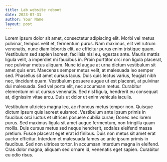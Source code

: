 ```yaml
---
title: Lab website reboot
date: 2023-07-31
author: Your Name
layout: post
---
```

Lorem ipsum dolor sit amet, consectetur adipiscing elit. Morbi vel metus pulvinar, tempus velit et, fermentum purus. Nam maximus, elit vel rutrum venenatis, nunc diam lobortis elit, ac efficitur purus enim tristique quam. Vestibulum sed sapien laoreet, facilisis nisl eu, egestas ante. Mauris mattis ligula velit, a imperdiet mi faucibus in. Proin porttitor orci non ligula placerat, nec pulvinar metus aliquam. Nunc id augue at urna dictum vestibulum sit amet quis erat. Maecenas semper metus velit, at malesuada leo semper sed. Phasellus sit amet cursus lacus. Duis quis lectus varius, feugiat nibh nec, tincidunt quam. Vestibulum posuere augue ut est placerat, at pulvinar dui malesuada. Sed vel porta elit, nec accumsan metus. Curabitur elementum mi ut cursus venenatis. Sed nisl ligula, hendrerit eu consequat at, dignissim vitae arcu. Duis ut dolor ut enim vehicula iaculis.

Vestibulum ultricies magna leo, ac rhoncus metus tempor non. Quisque dictum ipsum quis laoreet euismod. Vestibulum ante ipsum primis in faucibus orci luctus et ultrices posuere cubilia curae; Donec nec lorem purus. Sed maximus ligula sit amet augue fermentum, non fringilla quam mollis. Duis cursus metus sed neque hendrerit, sodales eleifend massa pretium. Fusce placerat eget erat id finibus. Duis non metus sit amet erat auctor efficitur. Interdum et malesuada fames ac ante ipsum primis in faucibus. Sed non ultrices tortor. In accumsan interdum magna in eleifend. Cras dolor magna, aliquam sed ornare id, venenatis eget sapien. Curabitur eu odio risus.